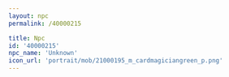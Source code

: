 ```yaml
---
layout: npc
permalink: /40000215

title: Npc
id: '40000215'
npc_name: 'Unknown'
icon_url: 'portrait/mob/21000195_m_cardmagiciangreen_p.png'
---
```

